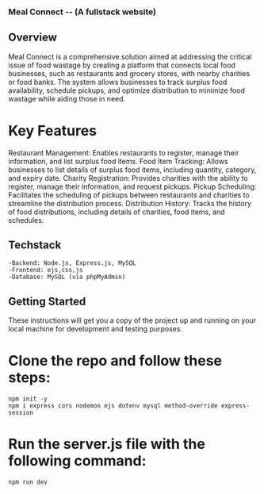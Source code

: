 ### Meal Connect -- (A fullstack website)

## Overview

Meal Connect is a comprehensive solution aimed at addressing the critical issue of food wastage by creating a platform that connects local food businesses, such as restaurants and grocery stores, with nearby charities or food banks. The system allows businesses to track surplus food availability, schedule pickups, and optimize distribution to minimize food wastage while aiding those in need.

# Key Features

Restaurant Management: Enables restaurants to register, manage their information, and list surplus food items.
Food Item Tracking: Allows businesses to list details of surplus food items, including quantity, category, and expiry date.
Charity Registration: Provides charities with the ability to register, manage their information, and request pickups.
Pickup Scheduling: Facilitates the scheduling of pickups between restaurants and charities to streamline the distribution process.
Distribution History: Tracks the history of food distributions, including details of charities, food items, and schedules.

## Techstack

    -Backend: Node.js, Express.js, MySQL
    -Frontend: ejs,css,js
    -Database: MySQL (via phpMyAdmin)

## Getting Started

These instructions will get you a copy of the project up and running on your local machine for development and testing purposes.

# Clone the repo and follow these steps:

    npm init -y
    npm i express cors nodemon ejs dotenv mysql method-override express-session

# Run the server.js file with the following command:

    npm run dev

